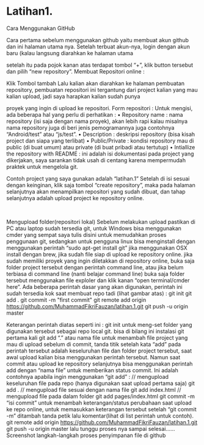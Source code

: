 # Latihan1.
Cara Menggunakan GitHub

Cara pertama sebelum menggunakan github yaitu membuat akun github dan ini halaman utama nya.
Setelah terbuat akun-nya, login dengan akun baru (kalau langsung diarahkan ke halaman utama 
 
setelah itu pada pojok kanan atas terdapat tombol “+”, klik button tersebut dan pilih “new 
repository”.
Membuat Repositori online : 
 
Klik Tombol tambah
Lalu kalian akan diarahkan ke halaman pembuatan repository, pembuatan repositori ini tergantung dari project kalian yang mau kalian upload, jadi saya harapkan kalian sudah punya 

 
proyek yang ingin di upload ke repositori. 
Form repositori : 
Untuk mengisi, ada beberapa hal yang perlu di perhatikan : 
•	Repository name : nama repository (isi saja dengan nama proyek), akan lebih rapi kalau misalnya nama repository juga di beri jenis pemogramannya juga contohnya “Android/test” atau “js/test”. 
•	Description : deskripsi repository (bisa kisah project dan siapa yang terlibat) 
•	Public/Private : kondisi repository mau di public (di buat umum) atau private (di buat pribadi atau tertutup) 
•	Intiallize the repository with README : ini adalah isi dokumentasi pada project yang dikerjakan, saya sarankan tidak usah di centang karena mempermudah praktek untuk mengelola git. 

Contoh project yang saya gunakan adalah “latihan.1” 
Setelah di isi sesuai dengan keinginan, klik saja tombol “create repository”, maka pada halaman selanjutnya akan menampilkan repositori yang sudah dibuat, dan tahap selanjutnya adalah upload project ke repository online. 

 
 
Mengupload folder(repositori lokal) 
Sebelum melakukan upload pastikan di PC atau laptop sudah tersedia git, untuk Windows bisa menggunakan cmder yang sempat saya tulis disini untuk memudahkan proses penggunaan git, sedangkan untuk pengguna linux bisa menginstall dengan menggunakan perintah “sudo apt-get install git” jika menggunakan OSX install dengan brew, jika sudah file siap di upload ke repository online. 
jika sudah memiliki proyek yang ingin diletakkan di repository online, buka saja folder project  tersebut dengan perintah command line, atau jika belum terbiasa di command line (nanti belajar command line) buka saja folder tersebut menggunakan file exploler dan klik kanan “open terminal/cmder here”. Ada beberapa perintah dasar yang akan digunakan, perintah ini sudah tersedia kok saat membuat repo tadi (lihat gambar atas) : 
git init 
git add . 
git commit -m "first commit" 
git remote add origin https://github.com/MuhammadFikriFauzan/latihan.1.git
git push -u origin master 

Keterangan perintah diatas seperti ini : 
git init 
untuk meng-set folder yang digunakan tersebut sebagai repo local git. bisa di bilang ini instalasi git pertama kali 
git add “.” atau nama file 
untuk menambah file project yang mau di upload sebelum di commit, tanda titik setelah kata “add” pada perintah tersebut adalah keseluruhan file dan folder project tersebut, saat awal upload kalian bisa menggunakan perintah tersebut. Namun saat commit atau upload ke repository selanjutnya bisa menggunakan perintah add dengan “nama file” untuk memberikan status commit. Ini adalah contohnya apabila ingin menggunakan “git add” : 
// mengupload keseluruhan file pada repo (hanya digunakan saat upload pertama saja) 
git add . 
// mengupload file sesuai dengan nama file 
git add index.html 
// mengupload file pada dalam folder 
git add pages/index.html 
git commit -m “isi commit”
untuk menambah keterangan/status perubahaan saat upload ke repo online, untuk memasukkan keterangan tersebut setelah “git commit -m” ditambah tanda petik lalu komentar(lihat di list perintah untuk contoh).
git remote add origin https://github.com/MuhammadFikriFauzan/latihan.1.git
git push -u origin master 
lalu tunggu proses nya sampai selesai...... 
Screenshot langkah-langkah proses penyimpanan file di github 
 
